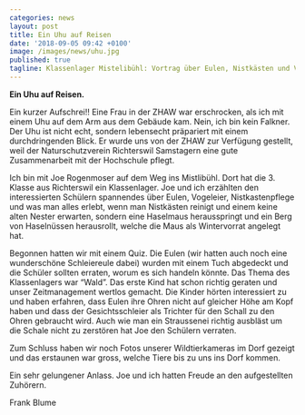 ```yaml
---
categories: news
layout: post
title: Ein Uhu auf Reisen
date: '2018-09-05 09:42 +0100'
image: /images/news/uhu.jpg
published: true
tagline: Klassenlager Mistelibühl: Vortrag über Eulen, Nistkästen und Vogeleier
---
```


**Ein Uhu auf Reisen.**
 
Ein kurzer Aufschrei!!
Eine Frau in der ZHAW war erschrocken, als ich mit einem Uhu auf dem Arm aus dem Gebäude kam.
Nein, ich bin kein Falkner. 
Der Uhu ist nicht echt, sondern lebensecht präpariert mit einem durchdringenden Blick.
Er wurde uns von der ZHAW zur Verfügung gestellt, weil der Naturschutzverein Richterswil Samstagern eine gute Zusammenarbeit mit der Hochschule pflegt.
 
Ich bin mit Joe Rogenmoser auf dem Weg ins Mistlibühl. 
Dort hat die 3. Klasse aus Richterswil ein Klassenlager.
Joe und ich erzählten den interessierten Schülern spannendes über Eulen, Vogeleier, Nistkastenpflege
und was man alles erlebt, wenn man Nistkästen reinigt und einem keine alten Nester erwarten, sondern eine Haselmaus herausspringt
und ein Berg von Haselnüssen herausrollt, welche die Maus als Wintervorrat angelegt hat.
 
Begonnen hatten wir mit einem Quiz.
Die Eulen (wir hatten auch noch eine wunderschöne Schleiereule dabei) wurden mit einem Tuch abgedeckt und die Schüler sollten erraten, 
worum es sich handeln könnte. Das Thema des Klassenlagers war “Wald”. 
Das erste Kind hat schon richtig geraten und unser Zeitmanagement wertlos gemacht.
Die Kinder hörten interessiert zu und haben erfahren, dass Eulen ihre Ohren nicht auf gleicher Höhe am Kopf haben und dass der Gesichtsschleier als Trichter
für den Schall zu den Ohren gebraucht wird. Auch wie man ein Straussenei richtig ausbläst um die Schale nicht zu zerstören hat Joe den Schülern verraten.
 
Zum Schluss haben wir noch Fotos unserer Wildtierkameras im Dorf gezeigt und das erstaunen war gross, welche Tiere bis zu uns ins Dorf kommen.
 
Ein sehr gelungener Anlass. Joe und ich hatten Freude an den aufgestellten Zuhörern.
 
Frank Blume

